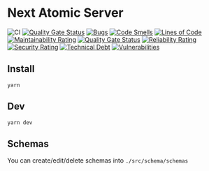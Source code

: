 # Next Atomic Server

![CI](https://github.com/Moumouls/next-atomic-gql-server/workflows/CI/badge.svg)
[![Quality Gate Status](https://sonarcloud.io/api/project_badges/measure?project=Moumouls_next-atomic-gql-server&metric=alert_status)](https://sonarcloud.io/dashboard?id=Moumouls_next-atomic-gql-server)
[![Bugs](https://sonarcloud.io/api/project_badges/measure?project=Moumouls_next-atomic-gql-server&metric=bugs)](https://sonarcloud.io/dashboard?id=Moumouls_next-atomic-gql-server)
[![Code Smells](https://sonarcloud.io/api/project_badges/measure?project=Moumouls_next-atomic-gql-server&metric=code_smells)](https://sonarcloud.io/dashboard?id=Moumouls_next-atomic-gql-server)
[![Lines of Code](https://sonarcloud.io/api/project_badges/measure?project=Moumouls_next-atomic-gql-server&metric=ncloc)](https://sonarcloud.io/dashboard?id=Moumouls_next-atomic-gql-server)
[![Maintainability Rating](https://sonarcloud.io/api/project_badges/measure?project=Moumouls_next-atomic-gql-server&metric=sqale_rating)](https://sonarcloud.io/dashboard?id=Moumouls_next-atomic-gql-server)
[![Quality Gate Status](https://sonarcloud.io/api/project_badges/measure?project=Moumouls_next-atomic-gql-server&metric=alert_status)](https://sonarcloud.io/dashboard?id=Moumouls_next-atomic-gql-server)
[![Reliability Rating](https://sonarcloud.io/api/project_badges/measure?project=Moumouls_next-atomic-gql-server&metric=reliability_rating)](https://sonarcloud.io/dashboard?id=Moumouls_next-atomic-gql-server)
[![Security Rating](https://sonarcloud.io/api/project_badges/measure?project=Moumouls_next-atomic-gql-server&metric=security_rating)](https://sonarcloud.io/dashboard?id=Moumouls_next-atomic-gql-server)
[![Technical Debt](https://sonarcloud.io/api/project_badges/measure?project=Moumouls_next-atomic-gql-server&metric=sqale_index)](https://sonarcloud.io/dashboard?id=Moumouls_next-atomic-gql-server)
[![Vulnerabilities](https://sonarcloud.io/api/project_badges/measure?project=Moumouls_next-atomic-gql-server&metric=vulnerabilities)](https://sonarcloud.io/dashboard?id=Moumouls_next-atomic-gql-server)

## Install

`yarn`

## Dev

`yarn dev`

## Schemas

You can create/edit/delete schemas into `./src/schema/schemas`
